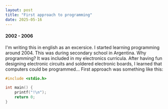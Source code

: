 ```yaml
---
layout: post
title: "First approach to programming"
date: 2025-05-16
---
```

#### 2002 - 2006
I'm writing this in english as an excersice. I started learning programming around 2004. This was during secondary school in Argentina.  Why programming? It was included in my electronics curricula. After having fun designing electronic circuits and soldered electronic boards, I learned that computers could be programmed... First approach was something like this:

```c
#include <stdio.h>

int main() {
    printf("!\n");
    return 0;
}
```